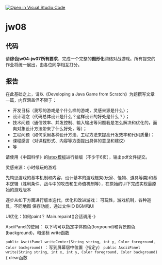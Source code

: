 [![Open in Visual Studio Code](https://classroom.github.com/assets/open-in-vscode-f059dc9a6f8d3a56e377f745f24479a46679e63a5d9fe6f495e02850cd0d8118.svg)](https://classroom.github.com/online_ide?assignment_repo_id=6521930&assignment_repo_type=AssignmentRepo)
# jw08

## 代码

请**综合jw04-jw07所有要求**，完成一个完整的**图形化**网络对战游戏。所有提交的作业将统一展出，由各位同学相互打分。


## 报告

在此基础之上，请以《Developing a Java Game from Scratch》为题撰写文章一篇，内容涵盖但不限于：
- 开发目标（我写的游戏是个什么样的游戏，灵感来源是什么）；
- 设计理念（代码总体设计是什么？这样设计的好处是什么？）；
- 技术问题（通信效率、并发控制、输入输出等问题我是怎么解决和优化的，面向对象设计方法带来了什么好处，等）；
- 工程问题（如何采用各种设计方法、工程方法来提高开发效率和代码质量）；
- 课程感言（对课程形式、内容等方面提出具体的意见和建议）
- 等

请使用《中国科学》的[latex模板](http://scis.scichina.com/download/ssi-template.zip)进行排版（不少于6页），输出pdf文件提交。



灵感来源：小时候玩的游戏

先构思游戏的基本机制和内容，设计基本的游戏框架(玩家、怪物、道具等类)和基本逻辑（胜利条件、战斗中的攻击和生命值机制等），在原始的UI下完成实现最原始的游戏版本

逐步从如下方面进行版本迭代，优化和改进游戏：
可玩性，游戏机制，各种道具，不同地图
保存功能，通过文件IO
BGM和UI

UI优化：如何paint？
Main.repaint()合适调用-》

AsciiPanel的使用：
以下均可以指定字体颜色(forground)和背景颜色(background)，和坐标
write函数

`public AsciiPanel writeCenter(String string, int y, Color foreground, Color background) `：写到屏幕居中位置（指定y）
`public AsciiPanel write(String string, int x, int y, Color foreground, Color background) {`
clear函数
